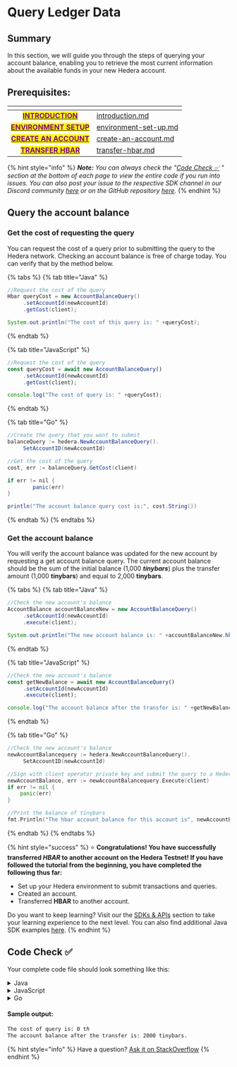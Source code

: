 # Query Ledger Data

## Summary

In this section, we will guide you through the steps of querying your account balance, enabling you to retrieve the most current information about the available funds in your new Hedera account.

## Prerequisites: <a href="#pre-requisites" id="pre-requisites"></a>

<table data-view="cards"><thead><tr><th align="center"></th><th data-hidden data-card-target data-type="content-ref"></th></tr></thead><tbody><tr><td align="center"><a href="introduction.md"><mark style="color:purple;"><strong>INTRODUCTION</strong></mark></a></td><td><a href="introduction.md">introduction.md</a></td></tr><tr><td align="center"><a href="environment-set-up.md"><mark style="color:purple;"><strong>ENVIRONMENT SETUP</strong></mark></a></td><td><a href="environment-set-up.md">environment-set-up.md</a></td></tr><tr><td align="center"><a href="create-an-account.md"><mark style="color:purple;"><strong>CREATE AN ACCOUNT</strong></mark></a></td><td><a href="create-an-account.md">create-an-account.md</a></td></tr><tr><td align="center"><a href="transfer-hbar.md"><mark style="color:purple;"><strong>TRANSFER HBAR</strong></mark></a></td><td><a href="transfer-hbar.md">transfer-hbar.md</a></td></tr></tbody></table>



{% hint style="info" %}
_**Note:** You can always check the "_[_Code Check ✅_](transfer-hbar-1.md#code-check) _" section at the bottom of each page to view the entire code if you run into issues. You can also post your issue to the respective SDK channel in our Discord community_ [_here_](http://hedera.com/discord) _or on the GitHub repository_ [_here_](https://github.com/hashgraph/hedera-docs)_._
{% endhint %}

## Query the account balance

### **Get the cost of requesting the query**

You can request the cost of a query prior to submitting the query to the Hedera network. Checking an account balance is free of charge today. You can verify that by the method below.

{% tabs %}
{% tab title="Java" %}
```java
//Request the cost of the query
Hbar queryCost = new AccountBalanceQuery()
     .setAccountId(newAccountId)
     .getCost(client);

System.out.println("The cost of this query is: " +queryCost);
```
{% endtab %}

{% tab title="JavaScript" %}
```javascript
//Request the cost of the query
const queryCost = await new AccountBalanceQuery()
     .setAccountId(newAccountId)
     .getCost(client);

console.log("The cost of query is: " +queryCost);
```
{% endtab %}

{% tab title="Go" %}
```java
//Create the query that you want to submit
balanceQuery := hedera.NewAccountBalanceQuery().
     SetAccountID(newAccountId)

//Get the cost of the query
cost, err := balanceQuery.GetCost(client)

if err != nil {
        panic(err)
}

println("The account balance query cost is:", cost.String())
```
{% endtab %}
{% endtabs %}

### **Get the account balance**

You will verify the account balance was updated for the new account by requesting a get account balance query. The current account balance should be the sum of the initial balance (1,000 _**tinybars**_) plus the transfer amount (1,000 **tinybars**) and equal to 2,000 **tinybars**.

{% tabs %}
{% tab title="Java" %}
```java
//Check the new account's balance
AccountBalance accountBalanceNew = new AccountBalanceQuery()
     .setAccountId(newAccountId)
     .execute(client);

System.out.println("The new account balance is: " +accountBalanceNew.hbars);
```
{% endtab %}

{% tab title="JavaScript" %}
```javascript
//Check the new account's balance
const getNewBalance = await new AccountBalanceQuery()
     .setAccountId(newAccountId)
     .execute(client);

console.log("The account balance after the transfer is: " +getNewBalance.hbars.toTinybars() +" tinybar.")
```
{% endtab %}

{% tab title="Go" %}
```go
//Check the new account's balance
newAccountBalancequery := hedera.NewAccountBalanceQuery().
     SetAccountID(newAccountId)

//Sign with client operator private key and submit the query to a Hedera network
newAccountBalance, err := newAccountBalancequery.Execute(client)
if err != nil {
    panic(err)
}

//Print the balance of tinybars
fmt.Println("The hbar account balance for this account is", newAccountBalance.Hbars.AsTinybar())
```
{% endtab %}
{% endtabs %}

{% hint style="success" %}
:star: **Congratulations! You have successfully transferred **_**HBAR**_** to another account on the Hedera Testnet! If you have followed the tutorial from the beginning, you have completed the following thus far:**&#x20;

* Set up your Hedera environment to submit transactions and queries.
* Created an account.
* Transferred **HBAR** to another account.

Do you want to keep learning? Visit our the [SDKs & APIs](../sdks-and-apis/) section to take your learning experience to the next level. You can also find additional Java SDK examples [here](https://github.com/hashgraph/hedera-sdk-java/tree/main/examples/src/main/java).
{% endhint %}

## Code Check ✅

Your complete code file should look something like this:

<details>

<summary>Java</summary>

{% code title="HederaExamples.java" %}
```java
import com.hedera.hashgraph.sdk.AccountId;
import com.hedera.hashgraph.sdk.HederaPreCheckStatusException;
import com.hedera.hashgraph.sdk.HederaReceiptStatusException;
import com.hedera.hashgraph.sdk.PrivateKey;
import com.hedera.hashgraph.sdk.Client;
import com.hedera.hashgraph.sdk.TransactionResponse;
import com.hedera.hashgraph.sdk.PublicKey;
import com.hedera.hashgraph.sdk.AccountCreateTransaction;
import com.hedera.hashgraph.sdk.Hbar;
import com.hedera.hashgraph.sdk.AccountBalanceQuery;
import com.hedera.hashgraph.sdk.AccountBalance;
import com.hedera.hashgraph.sdk.TransferTransaction;
import io.github.cdimascio.dotenv.Dotenv;

import java.util.concurrent.TimeoutException;

public class HederaExamples {

    public static void main(String[] args) throws TimeoutException, HederaPreCheckStatusException, HederaReceiptStatusException {

        //Grab your Hedera testnet account ID and private key
        AccountId myAccountId = AccountId.fromString(Dotenv.load().get("MY_ACCOUNT_ID"));
        PrivateKey myPrivateKey = PrivateKey.fromString(Dotenv.load().get("MY_PRIVATE_KEY"));

        //Create your Hedera testnet client
        Client client = Client.forTestnet();
        client.setOperator(myAccountId, myPrivateKey);

        // Generate a new key pair
        PrivateKey newAccountPrivateKey = PrivateKey.generateED25519();
        PublicKey newAccountPublicKey = newAccountPrivateKey.getPublicKey();

        //Create new account and assign the public key
        TransactionResponse newAccount = new AccountCreateTransaction()
                .setKey(newAccountPublicKey)
                .setInitialBalance( Hbar.fromTinybars(1000))
                .execute(client);

        // Get the new account ID
        AccountId newAccountId = newAccount.getReceipt(client).accountId;

        System.out.println("The new account ID is: " +newAccountId);

        //Check the new account's balance
        AccountBalance accountBalance = new AccountBalanceQuery()
                .setAccountId(newAccountId)
                .execute(client);

        System.out.println("The new account balance is: " +accountBalance.hbars);

        //Transfer HBAR
        TransactionResponse sendHbar = new TransferTransaction()
                .addHbarTransfer(myAccountId, Hbar.fromTinybars(-1000))
                .addHbarTransfer(newAccountId, Hbar.fromTinybars(1000))
                .execute(client);

        System.out.println("The transfer transaction was: " +sendHbar.getReceipt(client).status);

        //Request the cost of the query
        Hbar queryCost = new AccountBalanceQuery()
                .setAccountId(newAccountId)
                .getCost(client);

        System.out.println("The cost of this query is: " +queryCost);

        //Check the new account's balance
        AccountBalance accountBalanceNew = new AccountBalanceQuery()
                .setAccountId(newAccountId)
                .execute(client);

        System.out.println("The new account balance is: " +accountBalanceNew.hbars);

    }
}
```
{% endcode %}

</details>

<details>

<summary>JavaScript</summary>

{% code title="index.js" %}
```javascript
const {
  Client,
  PrivateKey,
  AccountCreateTransaction,
  AccountBalanceQuery,
  Hbar,
  TransferTransaction,
} = require("@hashgraph/sdk");
require("dotenv").config();

async function transferHbar() {
  // Grab your Hedera testnet account ID and private key from your .env file
  const myAccountId = process.env.MY_ACCOUNT_ID;
  const myPrivateKey = process.env.MY_PRIVATE_KEY;

  // If we weren't able to grab it, we should throw a new error
  if (myAccountId == null || myPrivateKey == null) {
    throw new Error(
      "Environment variables myAccountId and myPrivateKey must be present"
    );
  }

  // Create our connection to the Hedera network
  // The Hedera JS SDK makes this really easy!
  const client = Client.forTestnet();

  client.setOperator(myAccountId, myPrivateKey);

  // Create new keys
  const newAccountPrivateKey = PrivateKey.generateED25519();
  const newAccountPublicKey = newAccountPrivateKey.publicKey;

  // Create a new account with 1,000 tinybar starting balance
  const newAccountTransactionResponse = await new AccountCreateTransaction()
    .setKey(newAccountPublicKey)
    .setInitialBalance(Hbar.fromTinybars(1000))
    .execute(client);

  // Get the new account ID
  const getReceipt = await newAccountTransactionResponse.getReceipt(client);
  const newAccountId = getReceipt.accountId;

  console.log("The new account ID is: " + newAccountId);

  // Verify the account balance
  const accountBalance = await new AccountBalanceQuery()
    .setAccountId(newAccountId)
    .execute(client);

  console.log(
    "The new account balance is: " +
      accountBalance.hbars.toTinybars() +
      " tinybars."
  );

  // Create the transfer transaction
  const sendHbar = await new TransferTransaction()
    .addHbarTransfer(myAccountId, Hbar.fromTinybars(-1000))
    .addHbarTransfer(newAccountId, Hbar.fromTinybars(1000))
    .execute(client);

  // Verify the transaction reached consensus
  const transactionReceipt = await sendHbar.getReceipt(client);
  console.log(
    "The transfer transaction from my account to the new account was: " +
      transactionReceipt.status.toString()
  );

  // Request the cost of the query
  const queryCost = await new AccountBalanceQuery()
    .setAccountId(newAccountId)
    .getCost(client);

  console.log("The cost of query is: " + queryCost);

  // Check the new account's balance
  const getNewBalance = await new AccountBalanceQuery()
    .setAccountId(newAccountId)
    .execute(client);

  console.log(
    "The account balance after the transfer is: " +
      getNewBalance.hbars.toTinybars() +
      " tinybars."
  );
}

// Call the async transferHbar function
transferHbar();
```
{% endcode %}

</details>

<details>

<summary>Go</summary>

```java
package main

import (
    "fmt"
    "os"

    "github.com/hashgraph/hedera-sdk-go/v2"
    "github.com/joho/godotenv"
)

func main() {

    //Loads the .env file and throws an error if it cannot load the variables from that file correctly
    err := godotenv.Load(".env")
    if err != nil {
        panic(fmt.Errorf("Unable to load environment variables from .env file. Error:\n%v\n", err))
    }

    //Grab your testnet account ID and private key from the .env file
    myAccountId, err := hedera.AccountIDFromString(os.Getenv("MY_ACCOUNT_ID"))
    if err != nil {
        panic(err)
    }

    myPrivateKey, err := hedera.PrivateKeyFromString(os.Getenv("MY_PRIVATE_KEY"))
    if err != nil {
        panic(err)
    }

    //Print your testnet account ID and private key to the console to make sure there was no error
    fmt.Printf("The account ID is = %v\n", myAccountId)
    fmt.Printf("The private key is = %v\n", myPrivateKey)

    //Create your testnet client
    client := hedera.ClientForTestnet()
    client.SetOperator(myAccountId, myPrivateKey)

    //Generate new keys for the account you will create
    newAccountPrivateKey, err := hedera.PrivateKeyGenerateEd25519()
    if err != nil {
        panic(err)
    }

    newAccountPublicKey := newAccountPrivateKey.PublicKey()

    //Create new account and assign the public key
    newAccount, err := hedera.NewAccountCreateTransaction().
        SetKey(newAccountPublicKey).
        SetInitialBalance(hedera.HbarFrom(1000, hedera.HbarUnits.Tinybar)).
        Execute(client)

    //Request the receipt of the transaction
    receipt, err := newAccount.GetReceipt(client)
    if err != nil {
        panic(err)
    }

    //Get the new account ID from the receipt
    newAccountId := *receipt.AccountID

    //Print the new account ID to the console
    fmt.Printf("The new account ID is %v\n", newAccountId)

    //Create the account balance query
    query := hedera.NewAccountBalanceQuery().
        SetAccountID(newAccountId)

    //Sign with client operator private key and submit the query to a Hedera network
    accountBalance, err := query.Execute(client)
    if err != nil {
        panic(err)
    }

    //Print the balance of tinybars
    fmt.Println("The account balance for the new account is", accountBalance.Hbars.AsTinybar())

    //Transfer hbar from your testnet account to the new account
    transaction := hedera.NewTransferTransaction().
        AddHbarTransfer(myAccountId, hedera.HbarFrom(-1000, hedera.HbarUnits.Tinybar)).
        AddHbarTransfer(newAccountId, hedera.HbarFrom(1000, hedera.HbarUnits.Tinybar))

    //Submit the transaction to a Hedera network
    txResponse, err := transaction.Execute(client)

    if err != nil {
        panic(err)
    }

    //Request the receipt of the transaction
    transferReceipt, err := txResponse.GetReceipt(client)

    if err != nil {
        panic(err)
    }

    //Get the transaction consensus status
    transactionStatus := transferReceipt.Status

    fmt.Printf("The transaction consensus status is %v\n", transactionStatus)

    //Create the query that you want to submit
    balanceQuery := hedera.NewAccountBalanceQuery().
        SetAccountID(newAccountId)

    //Get the cost of the query
    cost, err := balanceQuery.GetCost(client)

    if err != nil {
        panic(err)
    }

    fmt.Println("The account balance query cost is:", cost.String())

    //Check the new account's balance
    newAccountBalancequery := hedera.NewAccountBalanceQuery().
        SetAccountID(newAccountId)

    //Sign with client operator private key and submit the query to a Hedera network
    newAccountBalance, err := newAccountBalancequery.Execute(client)
    if err != nil {
        panic(err)
    }

    //Print the balance of tinybars
    fmt.Println("The hbar account balance for this account is", newAccountBalance.Hbars.AsTinybar())
}
```

</details>

#### Sample output:

```bash
The cost of query is: 0 tℏ
The account balance after the transfer is: 2000 tinybars.
```

{% hint style="info" %}
Have a question? [Ask it on StackOverflow](https://stackoverflow.com/questions/tagged/hedera-hashgraph)
{% endhint %}
